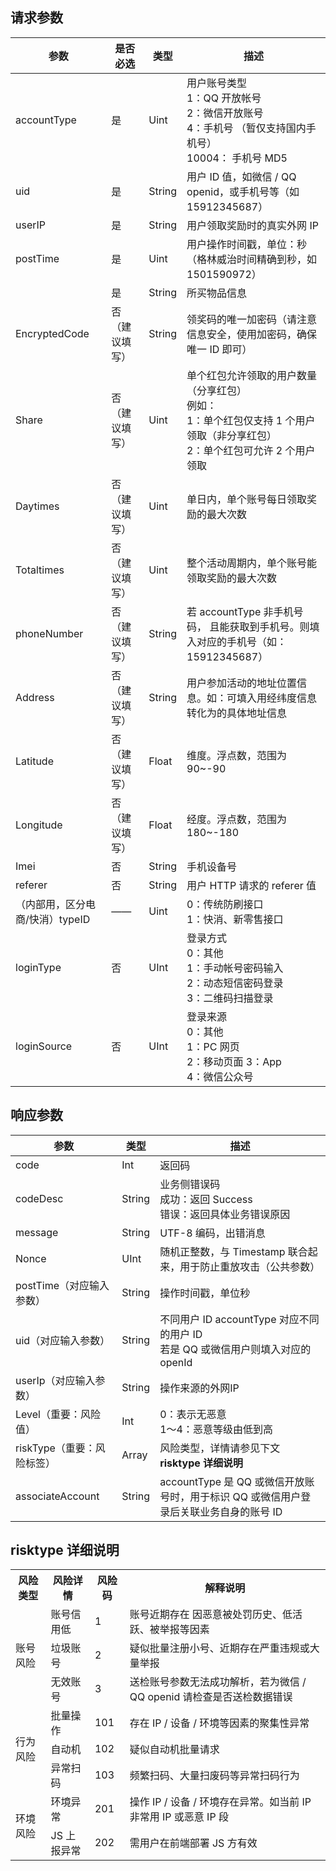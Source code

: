 ## 请求参数

| 参数               | 是否必选     | 类型     | 描述                                       |
| ------------------- | -------- | ------ | ---------------------------------------- |
| accountType         | 是       | Uint   | 用户账号类型<br/>1：QQ 开放帐号<br/>2：微信开放账号<br/>4：手机号 （暂仅支持国内手机号）<br/>10004： 手机号 MD5 |
| uid                 | 是       | String | 用户 ID 值，如微信 / QQ openid，或手机号等（如15912345687） |
| userIP              | 是       | String | 用户领取奖励时的真实外网 IP                           |
| postTime            | 是       | Uint   | 用户操作时间戳，单位：秒（格林威治时间精确到秒，如1501590972）      |
|                     | 是       | String | 所买物品信息                                   |
| EncryptedCode       | 否（建议填写） | String | 领奖码的唯一加密码（请注意信息安全，使用加密码，确保唯一 ID 即可）        |
| Share               | 否（建议填写） | Uint   | 单个红包允许领取的用户数量（分享红包）<br/>例如：<br/>1：单个红包仅支持 1 个用户领取（非分享红包）<br/>2：单个红包可允许 2 个用户领取 |
| Daytimes            | 否（建议填写） | Uint   | 单日内，单个账号每日领取奖励的最大次数                      |
| Totaltimes          | 否（建议填写） | Uint   | 整个活动周期内，单个账号能领取奖励的最大次数                   |
| phoneNumber         | 否（建议填写） | String | 若 accountType 非手机号码， 且能获取到手机号。则填入对应的手机号（如：15912345687） |
| Address             | 否（建议填写） | String | 用户参加活动的地址位置信息。如：可填入用经纬度信息转化为的具体地址信息      |
| Latitude            | 否（建议填写） | Float  | 维度。浮点数，范围为 90~-90                         |
| Longitude           | 否（建议填写） | Float  | 经度。浮点数，范围为 180~-180                       |
| Imei                | 否       | String | 手机设备号                                    |
| referer             | 否       | String | 用户 HTTP 请求的 referer 值                        |
| （内部用，区分电商/快消）typeID | ——       | Uint   | 0：传统防刷接口<br/>1：快消、新零售接口                       |
| loginType           | 否       | UInt   | 登录方式<br/> 0：其他<br/> 1：手动帐号密码输入<br/> 2：动态短信密码登录<br/> 3：二维码扫描登录 |
| loginSource         | 否       | UInt   | 登录来源<br/> 0：其他 <br/>1：PC 网页<br/> 2：移动页面 3：App<br/> 4：微信公众号    |

## 响应参数

| 参数              | 类型     | 描述                                       |
| ------------------ | ------ | ---------------------------------------- |
| code               | Int    | 返回码                                      |
| codeDesc           | String | 业务侧错误码<br/>成功：返回 Success<br/>错误：返回具体业务错误原因       |
| message            | String | UTF-8 编码，出错消息                             |
| Nonce              | UInt   | 随机正整数，与 Timestamp 联合起来，用于防止重放攻击（公共参数）   |
| postTime（对应输入参数）  | String | 操作时间戳，单位秒                                |
| uid（对应输入参数）       | String | 不同用户 ID accountType 对应不同的用户 ID<br/>若是 QQ 或微信用户则填入对应的 openId |
| userIp（对应输入参数）    | String | 操作来源的外网IP                                |
| Level（重要：风险值）     | Int    | 0：表示无恶意<br/>1～4：恶意等级由低到高                      |
| riskType（重要：风险标签） | Array  | 风险类型，详情请参见下文 **risktype 详细说明**                               |
| associateAccount   | String | accountType 是 QQ 或微信开放账号时，用于标识 QQ 或微信用户登录后关联业务自身的账号 ID |

## risktype 详细说明

<table>
<tbody>
<tr><th>风险类型</th><th>风险详情</th><th >风险码</th><th >解释说明</th></tr>
<tr>
<td rowspan= '3'>账号风险</td>
<td >账号信用低</td>
<td >1</td>
<td >账号近期存在 因恶意被处罚历史、低活跃、被举报等因素</td>
</tr>
<tr>
<td >垃圾账号</td>
<td >2</td>
<td >疑似批量注册小号、近期存在严重违规或大量举报</td>
</tr>
<tr>
<td >无效账号</td>
<td >3</td>
<td >送检账号参数无法成功解析，若为微信 / QQ openid 请检查是否送检数据错误</td>
</tr>
<tr>
<td rowspan= '3' >行为风险</td>
<td >批量操作</td>
<td >101</td>
<td >存在 IP / 设备 / 环境等因素的聚集性异常</td>
</tr>
<tr>
<td >自动机</td>
<td >102</td>
<td >疑似自动机批量请求</td>
</tr>
<tr>
<td >异常扫码</td>
<td >103</td>
<td >频繁扫码、大量扫废码等异常扫码行为</td>
</tr>
<tr>
<td rowspan= '2' >环境风险</td>
<td >环境异常</td>
<td >201</td>
<td >操作 IP / 设备 / 环境存在异常。如当前 IP 非常用 IP 或恶意 IP 段</td>
</tr>
<tr>
<td >JS 上报异常</td>
<td >202</td>
<td >需用户在前端部署 JS 方有效</td>
</tr>
</tbody>
</table>
